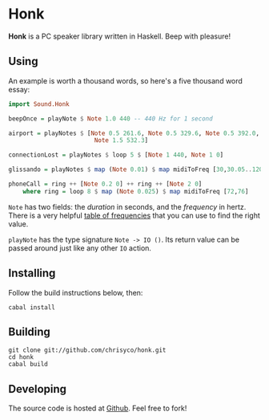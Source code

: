 Honk
====

**Honk** is a PC speaker library written in Haskell. Beep with pleasure!

Using
-----

An example is worth a thousand words, so here's a five thousand word essay:

```haskell
import Sound.Honk

beepOnce = playNote $ Note 1.0 440 -- 440 Hz for 1 second

airport = playNotes $ [Note 0.5 261.6, Note 0.5 329.6, Note 0.5 392.0,
                        Note 1.5 532.3]

connectionLost = playNotes $ loop 5 $ [Note 1 440, Note 1 0]

glissando = playNotes $ map (Note 0.01) $ map midiToFreq [30,30.05..120]

phoneCall = ring ++ [Note 0.2 0] ++ ring ++ [Note 2 0]
    where ring = loop 8 $ map (Note 0.025) $ map midiToFreq [72,76]
```

`Note` has two fields: the *duration* in seconds, and the *frequency* in hertz.
There is a very helpful [table of frequencies][Frequency table] that you can use
to find the right value.

`playNote` has the type signature `Note -> IO ()`. Its return value can be passed
around just like any other `IO` action.

Installing
----------

Follow the build instructions below, then:

    cabal install

Building
--------

    git clone git://github.com/chrisyco/honk.git
    cd honk
    cabal build

Developing
----------

The source code is hosted at [Github][]. Feel free to fork!

[Frequency table]: http://www.phys.unsw.edu.au/jw/notes.html
[GitHub]: https://github.com/chrisyco/honk
